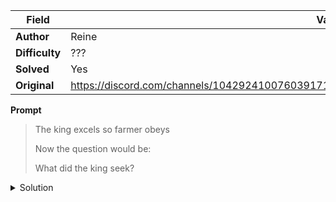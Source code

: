 |Field|Value|
|---|---|
|**Author**|Reine|
|**Difficulty**|???|
|**Solved**|Yes|
|**Original**|https://discord.com/channels/1042924100760391710/1110625554476040323/1142783675801538580|

**Prompt**
> The king excels so farmer obeys
>
> Now the question would be:
>
> What did the king seek? 

<details>
<summary>Solution</summary>
  
TO BE STUDIED
</details>
